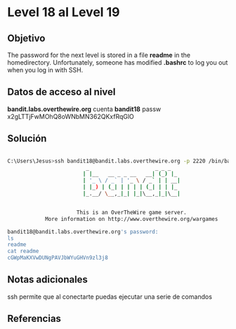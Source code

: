 # Level 18 al Level 19


## Objetivo 
The password for the next level is stored in a file **readme** in the homedirectory. Unfortunately, someone has modified **.bashrc** to log you out when you log in with SSH.
## Datos de acceso al nivel 
**bandit.labs.overthewire.org**
cuenta
**bandit18**
passw
x2gLTTjFwMOhQ8oWNbMN362QKxfRqGlO

## Solución 
```bash

C:\Users\Jesus>ssh bandit18@bandit.labs.overthewire.org -p 2220 /bin/bash
                         _                     _ _ _
                        | |__   __ _ _ __   __| (_) |_
                        | '_ \ / _` | '_ \ / _` | | __|
                        | |_) | (_| | | | | (_| | | |_
                        |_.__/ \__,_|_| |_|\__,_|_|\__|


                      This is an OverTheWire game server.
            More information on http://www.overthewire.org/wargames

bandit18@bandit.labs.overthewire.org's password:
ls
readme
cat readme
cGWpMaKXVwDUNgPAVJbWYuGHVn9zl3j8
```

## Notas adicionales
ssh permite que al conectarte puedas ejecutar una serie de comandos
## Referencias 
